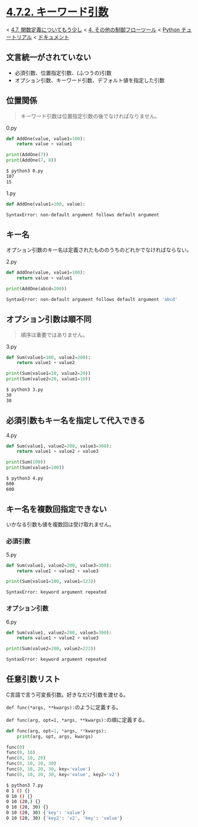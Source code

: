 # [4.7.2. キーワード引数](https://docs.python.jp/3/tutorial/controlflow.html#keyword-arguments)

< [4.7. 関数定義についてもう少し](https://docs.python.jp/3/tutorial/controlflow.html#more-on-defining-functions) < [4. その他の制御フローツール](https://docs.python.jp/3/tutorial/controlflow.html#more-control-flow-tools) < [Python チュートリアル](https://docs.python.jp/3/tutorial/index.html) < [ドキュメント](https://docs.python.jp/3/index.html)

## 文言統一がされていない

* 必須引数、位置指定引数、(ふつうの)引数
* オプション引数、キーワード引数、デフォルト値を指定した引数

## 位置関係

> キーワード引数は位置指定引数の後でなければなりません。

0.py
```python
def AddOne(value, value1=100):
    return value + value1

print(AddOne(7))
print(AddOne(7, 8))
```
```sh
$ python3 0.py
107
15
```

1.py
```python
def AddOne(value1=100, value):
```
```sh
SyntaxError: non-default argument follows default argument
```

## キー名

オプション引数のキー名は定義されたもののうちのどれかでなければならない。

2.py
```python
def AddOne(value, value1=100):
    return value + value1

print(AddOne(abcd=200))
```
```sh
SyntaxError: non-default argument follows default argument 'abcd'
```

## オプション引数は順不同

> 順序は重要ではありません。

3.py
```python
def Sum(value1=100, value2=200):
    return value1 + value2

print(Sum(value1=10, value2=20))
print(Sum(value2=20, value1=10))
```
```sh
$ python3 3.py
30
30
```

## 必須引数もキー名を指定して代入できる

4.py
```python
def Sum(value1, value2=200, value3=300):
    return value1 + value2 + value3

print(Sum(100))
print(Sum(value1=100))
```
```sh
$ python3 4.py
600
600
```

## キー名を複数回指定できない

いかなる引数も値を複数回は受け取れません。

### 必須引数

5.py
```python
def Sum(value1, value2=200, value3=300):
    return value1 + value2 + value3

print(Sum(value1=100, value1=123))
```
```sh
SyntaxError: keyword argument repeated
```

### オプション引数

6.py
```python
def Sum(value1, value2=200, value3=300):
    return value1 + value2 + value3

print(Sum(value2=200, value2=222))
```
```sh
SyntaxError: keyword argument repeated
```

## 任意引数リスト

C言語で言う可変長引数。好きなだけ引数を渡せる。

`def func(*args, **kwargs):`のように定義する。

`def func(arg, opt=1, *args, **kwargs):`の順に定義する。

```python
def func(arg, opt=1, *args, **kwargs):
    print(arg, opt, args, kwargs)

func(0)
func(0, 10)
func(0, 10, 20)
func(0, 10, 20, 30)
func(0, 10, 20, 30, key='value')
func(0, 10, 20, 30, key='value', key2='v2')
```
```sh
$ python3 7.py
0 1 () {}
0 10 () {}
0 10 (20,) {}
0 10 (20, 30) {}
0 10 (20, 30) {'key': 'value'}
0 10 (20, 30) {'key2': 'v2', 'key': 'value'}
```

